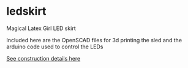 # ledskirt
Magical Latex Girl LED skirt

Included here are the OpenSCAD files for 3d printing the sled and the
arduino code used to control the LEDs

[See construction details here](https://www.kigyui.com/ledskirt)

